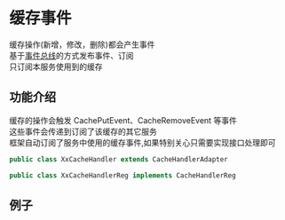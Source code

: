 # 缓存事件
缓存操作(新增，修改，删除)都会产生事件  
基于[事件总线]()的方式发布事件、订阅  
只订阅本服务使用到的缓存  
## 功能介绍
缓存的操作会触发 CachePutEvent、CacheRemoveEvent 等事件  
这些事件会传递到订阅了该缓存的其它服务  
框架自动订阅了服务中使用的缓存事件,如果特别关心只需要实现接口处理即可  
```java
public class XxCacheHandler extends CacheHandlerAdapter

public class XxCacheHandlerReg implements CacheHandlerReg
```


## 例子
